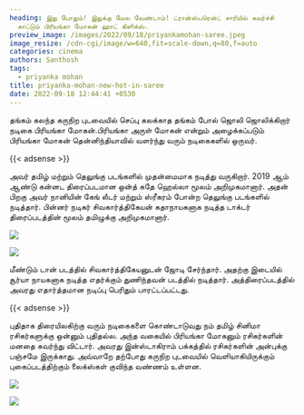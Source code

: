 ```yaml
---
heading: இது போதும்! இதுக்கு மேல வேண்டாம்! ட்ரான்ஸ்பரென்ட் சாரியில் கவர்ச்சி
  காட்டும் பிரியங்கா மோகன் ஹாட் கிளிக்ஸ்.
preview_image: /images/2022/09/18/priyankamohan-saree.jpeg
image_resize: /cdn-cgi/image/w=640,fit=scale-down,q=80,f=auto
categories: cinema
authors: Santhosh
tags:
  - priyanka mohan
title: priyanka-mohan-new-hot-in-saree
date: 2022-09-18 12:44:41 +0530
---
```

தங்கம் கலந்த கருநிற புடவையில் செப்பு கலக்காத தங்கம் போல் ஜொலி ஜொலிக்கிறார் நடிகை பிரியங்கா மோகன்.பிரியங்கா அருள் மோகன் என்றும் அழைக்கப்படும் பிரியங்கா மோகன் தென்னிந்தியாவில் வளர்ந்து வரும் நடிகைகளில் ஒருவர்.

{{< adsense >}}

அவர் தமிழ் மற்றும் தெலுங்கு படங்களில் முதன்மைமாக நடித்து வருகிறார்.  2019 ஆம் ஆண்டு கன்னட திரைப்படமான ஒன்த் கதே ஹெல்லா மூலம் அறிமுகமானார். அதன் பிறகு அவர் நானியின் கேங் லீடர் மற்றும் ஸ்ரீகரம் போன்ற தெலுங்கு படங்களில் நடித்தார்.
பின்னர் நடிகர் சிவகார்த்திகேயன் கதாநாயகனாக நடித்த டாக்டர் திரைப்படத்தின் மூலம் தமிழுக்கு அறிமுகமானார்.

![](/images/2022/09/18/priyanka-mohan-new-hot-in-saree.jpeg)

![](/images/2022/09/18/priyanka-mohan-new-hot-in-saree2.jpeg)

மீண்டும் டான் படத்தில் சிவகார்த்திகேயனுடன் ஜோடி சேர்ந்தார். அதற்கு இடையில் சூர்யா நாயகனாக நடித்த  எதர்க்கும் துணிந்தவன் படத்தில் நடித்தார். அத்திரைப்படத்தில் அவரது எதார்த்தமான நடிப்பு பெரிதும் பாரட்டப்பட்டது.

{{< adsense >}}

புதிதாக திரையிலகிற்கு வரும் நடிகைகளை கொண்டாடுவது நம் தமிழ் சினிமா ரசிகர்களுக்கு ஒன்னும் புதிதல்ல. அந்த வகையில் பிரியங்கா மோகனும் ரசிகர்களின் மனதை கவர்ந்து விட்டார். அவரது இன்ஸ்டாகிராம் பக்கத்தில் ரசிகர்களின் அன்புக்கு பஞ்சமே இருக்காது. அவ்வாறே தற்போது கருநிற புடவையில் வெளியாகியிருக்கும் புகைப்படத்திற்கும் லைக்ஸ்கள் குவிந்த வண்ணம் உள்ளன.

![](/images/2022/09/18/priyanka-mohan-new-hot-in-saree6.jpeg)

![](/images/2022/09/18/priyanka-mohan-new-hot-in-saree8.jpeg)
